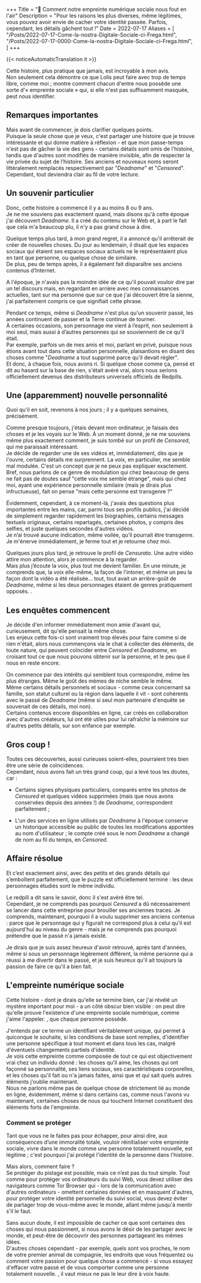 +++
Title = "🥸️ Comment notre empreinte numérique sociale nous fout en l'air"
Description = "Pour les raisons les plus diverses, même légitimes, vous pouvez avoir envie de cacher votre identité passée. Parfois, cependant, les détails gâchent tout !"
Date = 2022-07-17
Aliases = [
  "/Posts/2022-07-17-Come-la-nostra-Digitale-Sociale-ci-Frega.html",
  "/Posts/2022-07-17-0000-Come-la-nostra-Digitale-Sociale-ci-Frega.html",
]
+++

{{< noticeAutomaticTranslation it >}}



Cette histoire, plus pratique que jamais, est incroyable à mon avis.  
Non seulement cela démontre ce que Lolis peut faire avec trop de temps libre, comme moi ; montre comment chacun d'entre nous possède une sorte d'« empreinte sociale » qui, si elle n'est pas suffisamment masquée, peut nous identifier.

## Remarques importantes

Mais avant de commencer, je dois clarifier quelques points.  
Puisque la seule chose que je veux, c'est partager une histoire que je trouve intéressante et qui donne matière à réflexion - et que mon passe-temps n'est pas de gâcher la vie des gens - certains détails sont omis de l'histoire, tandis que d'autres sont modifiés de manière invisible, afin de respecter la vie privée du sujet de l’histoire. Ses anciens et nouveaux noms seront littéralement remplacés respectivement par "_Deadname_" et "_Censored_".  
Cependant, tout deviendra clair au fil de votre lecture.

## Un souvenir particulier

Donc, cette histoire a commencé il y a au moins 8 ou 9 ans.  
Je ne me souviens pas exactement quand, mais disons qu'à cette époque j'ai découvert _Deadname_. Il a créé du contenu sur le Web et, à part le fait que cela m'a beaucoup plu, il n'y a pas grand chose à dire.

Quelque temps plus tard, à mon grand regret, il a annoncé qu'il arrêterait de créer de nouvelles choses. Du jour au lendemain, il disait que les espaces sociaux qui étaient ses espaces sociaux actuels ne le représentaient plus en tant que personne, ou quelque chose de similaire.  
De plus, peu de temps après, il a également fait disparaître ses anciens contenus d’Internet.

A l'époque, je n'avais pas la moindre idée de ce qu'il pouvait vouloir dire par un tel discours mais, en regardant en arrière avec mes connaissances actuelles, tant sur ma personne que sur ce que j'ai découvert être la sienne, j'ai parfaitement compris ce que signifiait cette phrase.

Pendant ce temps, même si _Deadname_ n'est plus qu'un souvenir passé, les années continuent de passer et la Terre continue de tourner.  
À certaines occasions, son personnage me vient à l’esprit, non seulement à moi seul, mais aussi à d’autres personnes qui se souviennent de ce qu’il était.  
Par exemple, parfois un de mes amis et moi, parlant en privé, puisque nous étions avant tout dans cette situation personnelle, plaisantions en disant des choses comme "_Deadname_ a tout supprimé parce qu'il devait régler".  
Et donc, à chaque fois, nous avons ri. Si quelque chose comme ça, pensé et dit au hasard sur la base de rien, s'était avéré vrai, alors nous serions officiellement devenus des distributeurs universels officiels de Redpills.

## Une (apparemment) nouvelle personnalité

Quoi qu'il en soit, revenons à nos jours ; il y a quelques semaines, précisément.

Comme presque toujours, j'étais devant mon ordinateur, je faisais des choses et je les voyais sur le Web. À un moment donné, je ne me souviens même plus exactement comment, je suis tombé sur un profil de _Censored_, qui me paraissait intéressant.  
Je décide de regarder une de ses vidéos et, immédiatement, dès que je l'ouvre, certains détails me surprennent. La voix, en particulier, me semble mal modulée. C'est un concept que je ne peux pas expliquer exactement. Bref, nous parlons de ce genre de modulation qui chez beaucoup de gens ne fait pas de doutes sauf "cette voix me semble étrange", mais qui chez moi, ayant une expérience personnelle similaire (mais je dirais plus infructueuse), fait on pense "mais cette personne est transgenre ?"

Évidemment, cependant, à ce moment-là, j'avais des questions plus importantes entre les mains, car, parmi tous ses profils publics, j'ai décidé de simplement regarder rapidement les biographies, certains messages textuels originaux, certains repartagés, certaines photos, y compris des selfies, et juste quelques secondes d'autres vidéos.  
Je n’ai trouvé aucune indication, même voilée, qu’il pourrait être transgenre. Je m'énerve immédiatement, je ferme tout et je retourne chez moi.

Quelques jours plus tard, je retrouve le profil de _Censurato_. Une autre vidéo attire mon attention, alors je commence à la regarder.  
Mais plus j’écoute la voix, plus tout me devient familier. En une minute, je comprends que, la voix elle-même, la façon de l'intoner, et même un peu la façon dont la vidéo a été réalisée... tout, tout avait un arrière-goût de _Deadname_, même si les deux personnages étaient de genres pratiquement opposés. .

## Les enquêtes commencent

Je décide d'en informer immédiatement mon amie d'avant qui, curieusement, dit qu'elle pensait la même chose.  
Les enjeux cette fois-ci sont vraiment trop élevés pour faire comme si de rien n'était, alors nous commençons via le chat à collecter des éléments, de toute nature, qui peuvent coïncider entre _Censored_ et _Deadname_, en croisant tout ce que nous pouvons obtenir sur la personne, et le peu que il nous en reste encore.

On commence par des intérêts qui semblent tous correspondre, même les plus étranges. Même le goût des mèmes de niche semble le même.  
Même certains détails personnels et sociaux - comme ceux concernant sa famille, son statut culturel ou la région dans laquelle il vit - sont cohérents avec le passé de _Deadname_ (même si seul mon partenaire d'enquête se souvenait de ces détails, moi non).  
Certains contenus encore disponibles en ligne, car créés en collaboration avec d'autres créateurs, lui ont été utiles pour lui rafraîchir la mémoire sur d'autres petits détails, sur son enfance par exemple.

## Gros coup !

Toutes ces découvertes, aussi curieuses soient-elles, pourraient très bien être une série de coïncidences.  
Cependant, nous avons fait un très grand coup, qui a levé tous les doutes, car :

- Certains signes physiques particuliers, comparés entre les photos de _Censured_ et quelques vidéos supprimées (mais que nous avons conservées depuis des années !) de _Deadname_, correspondent parfaitement ;

- L'un des services en ligne utilisés par _Deadname_ à l'époque conserve un historique accessible au public de toutes les modifications apportées au nom d'utilisateur ; le compte créé sous le nom _Deadname_ a changé de nom au fil du temps, en _Censored_.

## Affaire résolue

Et c’est exactement ainsi, avec des petits et des grands détails qui s’emboîtent parfaitement, que le puzzle est officiellement terminé : les deux personnages étudiés sont le même individu.

Le redpill a dit sans le savoir, donc il s'est avéré être tel.  
Cependant, je ne comprends pas pourquoi _Censured_ a dû nécessairement se lancer dans cette entreprise pour brouiller ses anciennes traces. Je comprends, maintenant, pourquoi il a voulu supprimer ses anciens contenus : parce que le personnage qui y figurait ne correspond plus à celui qu'il est aujourd'hui au niveau du genre - mais je ne comprends pas pourquoi prétendre que le passé n'a jamais existé.

Je dirais que je suis assez heureux d'avoir retrouvé, après tant d'années, même si sous un personnage légèrement différent, la même personne qui a réussi à me divertir dans le passé, et je suis heureux qu'il ait toujours la passion de faire ce qu'il a bien fait.

## L'empreinte numérique sociale

Cette histoire - dont je dirais qu'elle se termine bien, car j'ai révélé un mystère important pour moi - a un côté obscur bien visible : on peut dire qu'elle prouve l'existence d'une empreinte sociale numérique, comme j'aime l'appeler. , que chaque personne possède.

J'entends par ce terme un identifiant véritablement unique, qui permet à quiconque le souhaite, si les conditions de base sont remplies, d'identifier une personne spécifique à tout moment et dans tous les cas, malgré d'éventuels changements partiels d'identité.  
Je vois cette empreinte comme composée de tout ce qui est objectivement vrai chez un individu donné : les choses qu'il aime, les choses qui ont façonné sa personnalité, ses liens sociaux, ses caractéristiques corporelles, et les choses qu'il fait ou n'a jamais faites, ainsi que et qui sait quels autres éléments j'oublie maintenant.  
Nous ne parlons même pas de quelque chose de strictement lié au monde en ligne, évidemment, même si dans certains cas, comme nous l'avons vu maintenant, certaines choses de nous qui touchent Internet constituent des éléments forts de l'empreinte.

### Comment se protéger

Tant que vous ne le faites pas pour échapper, pour ainsi dire, aux conséquences d’une immoralité totale, vouloir réinitialiser votre empreinte sociale, vivre dans le monde comme une personne totalement nouvelle, est légitime ; c'est pourquoi j'ai protégé l'identité de la personne dans l'histoire.

Mais alors, comment faire ?  
Se protéger du pistage est possible, mais ce n’est pas du tout simple.   Tout comme pour protéger vos ordinateurs du suivi Web, vous devez utiliser des navigateurs comme Tor Browser qui - lors de la communication avec d'autres ordinateurs - omettent certaines données et en masquent d'autres, pour protéger votre identité personnelle du suivi social, vous devez éviter de partager trop de vous-même avec le monde, allant même jusqu'à mentir s'il le faut.

Sans aucun doute, il est impossible de cacher ce que sont certaines des choses qui nous passionnent, si nous avons le désir de les partager avec le monde, et peut-être de découvrir des personnes partageant les mêmes idées.  
D'autres choses cependant - par exemple, quels sont vos proches, le nom de votre premier animal de compagnie, les endroits que vous fréquentez ou comment votre passion pour quelque chose a commencé - si vous essayez d'effacer votre passé et de vous comporter comme une personne totalement nouvelle. , il vaut mieux ne pas le leur dire à voix haute.